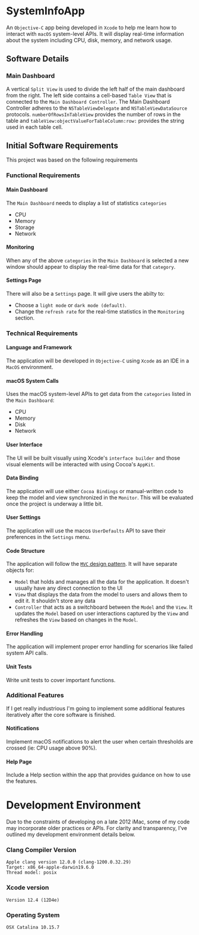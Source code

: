 # SystemInfoApp
An `Objective-C` app being developed in `Xcode` to help me learn how to interact with `macOS` system-level APIs. It will display real-time information about the system including CPU, disk, memory, and network usage.

## Software Details
### Main Dashboard
A vertical `Split View` is used to divide the left half of the main dashboard from the right. The left side contains a cell-based `Table View` that is connected to the `Main Dashboard Controller`. The Main Dashboard Controller adheres to the `NSTableViewDelegate` and `NSTableViewDataSource` protocols. `numberOfRowsInTableView` provides the number of rows in the table and `tableView:objectValueForTableColumn:row:` provides the string used in each table cell.


## Initial Software Requirements
This project was based on the following requirements

### Functional Requirements

#### Main Dashboard
The `Main Dashboard` needs to display a list of statistics `categories`
- CPU
- Memory
- Storage
- Network

#### Monitoring
When any of the above `categories` in the `Main Dashboard` is selected a new window should appear to display the real-time data for that `category`.

#### Settings Page
There will also be a `Settings` page. It will give users the abilty to:
- Choose a `light mode` or `dark mode (default)`.
- Change the `refresh rate` for the real-time statistics in the `Monitoring` section.

### Technical Requirements

#### Language and Framework
The application will be developed in `Objective-C` using `Xcode` as an IDE in a `MacOS` environment.

#### macOS System Calls
Uses the macOS system-level APIs to get data from the `categories` listed in the `Main Dashboard`:
- CPU
- Memory
- Disk
- Network

#### User Interface
The UI will be built visually using Xcode's `interface builder` and those visual elements will be interacted with using Cocoa's `AppKit`.

#### Data Binding
The application will use either `Cocoa Bindings` or manual-written code to keep the model and view synchronized in the `Monitor`. This will be evaluated once the project is underway a little bit.

#### User Settings
The application will use the macos `UserDefaults` API to save their preferences in the `Settings` menu.

#### Code Structure
The application will follow the [`MVC` design pattern](https://developer.apple.com/library/archive/documentation/General/Conceptual/CocoaEncyclopedia/Model-View-Controller/Model-View-Controller.html).  It will have separate objects for:
- `Model` that holds and manages all the data for the application. It doesn't usually have any direct connection to the UI
- `View` that displays the data from the model to users and allows them to edit it. It shouldn't store any data
- `Controller` that acts as a switchboard between the `Model` and the `View`. It updates the `Model` based on user interactions captured by the `View` and refreshes the `View` based on changes in the `Model`.

#### Error Handling
The application will implement proper error handling for scenarios like failed system API calls.

#### Unit Tests
Write unit tests to cover important functions.

### Additional Features
If I get really industrious I'm going to implement some additional features iteratively after the core software is finished. 

#### Notifications
Implement macOS notifications to alert the user when certain thresholds are crossed (ie: CPU usage above 90%).

#### Help Page
Include a Help section within the app that provides guidance on how to use the features.

# Development Environment
Due to the constraints of developing on a late 2012 iMac, some of my code may incorporate older practices or APIs. For clarity and transparency, I've outlined my development environment details below.

### Clang Compiler Version
```
Apple clang version 12.0.0 (clang-1200.0.32.29)
Target: x86_64-apple-darwin19.6.0
Thread model: posix
```

### Xcode version
```
Version 12.4 (12D4e)
```

### Operating System
```
OSX Catalina 10.15.7
```
